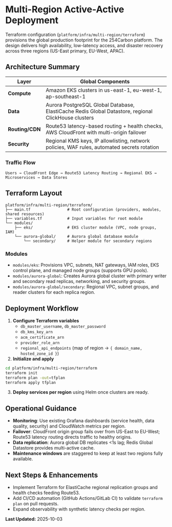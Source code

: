 # Multi-Region Active-Active Deployment

Terraform configuration (`platform/infra/multi-region/terraform`) provisions the global production
footprint for the 254Carbon platform. The design delivers high availability, low-latency access, and
disaster recovery across three regions (US-East primary, EU-West, APAC).

## Architecture Summary

| Layer | Global Components |
|-------|-------------------|
| **Compute** | Amazon EKS clusters in us-east-1, eu-west-1, ap-southeast-1 |
| **Data** | Aurora PostgreSQL Global Database, ElastiCache Redis Global Datastore, regional ClickHouse clusters |
| **Routing/CDN** | Route53 latency-based routing + health checks, AWS CloudFront with multi-origin failover |
| **Security** | Regional KMS keys, IP allowlisting, network policies, WAF rules, automated secrets rotation |

### Traffic Flow
```
Users → CloudFront Edge → Route53 Latency Routing → Regional EKS → Microservices → Data Stores
```

## Terraform Layout

```
platform/infra/multi-region/terraform/
├── main.tf                # Root configuration (providers, modules, shared resources)
├── variables.tf           # Input variables for root module
└── modules/
    ├── eks/               # EKS cluster module (VPC, node groups, IAM)
    └── aurora-global/     # Aurora global database module
        └── secondary/     # Helper module for secondary regions
```

### Modules
- `modules/eks`: Provisions VPC, subnets, NAT gateways, IAM roles, EKS control plane, and managed node groups (supports GPU pools).
- `modules/aurora-global`: Creates Aurora global cluster with primary writer and secondary read replicas, networking, and security groups.
- `modules/aurora-global/secondary`: Regional VPC, subnet groups, and reader clusters for each replica region.

## Deployment Workflow

1. **Configure Terraform variables**
   - `db_master_username`, `db_master_password`
   - `db_kms_key_arn`
   - `acm_certificate_arn`
   - `provider_role_arn`
   - `regional_api_endpoints` (map of region → `{ domain_name, hosted_zone_id }`)
2. **Initialize and apply**
```bash
cd platform/infra/multi-region/terraform
terraform init
terraform plan -out=tfplan
terraform apply tfplan
```
3. **Deploy services per region** using Helm once clusters are ready.

## Operational Guidance
- **Monitoring**: Use existing Grafana dashboards (service health, data quality, security) and CloudWatch metrics per region.
- **Failover**: CloudFront origin group fails over from US-East to EU-West; Route53 latency routing directs traffic to healthy origins.
- **Data replication**: Aurora global DB replicates <1s lag; Redis Global Datastore provides multi-active cache.
- **Maintenance windows** are staggered to keep at least two regions fully available.

## Next Steps & Enhancements
- Implement Terraform for ElastiCache regional replication groups and health checks feeding Route53.
- Add CI/CD automation (GitHub Actions/GitLab CI) to validate `terraform plan` on pull requests.
- Expand observability with synthetic latency checks per region.

**Last Updated:** 2025-10-03
